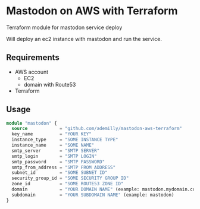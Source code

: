 # Mastodon on AWS with Terraform
Terraform module for mastodon service deploy

Will deploy an ec2 instance with mastodon and run the service.

## Requirements

- AWS account
    - EC2
    - domain with Route53
- Terraform

## Usage

```terraform
module "mastodon" {
  source            = "github.com/ademilly/mastodon-aws-terraform"
  key_name          = "YOUR KEY"
  instance_type     = "SOME INSTANCE TYPE"
  instance_name     = "SOME NAME"
  smtp_server       = "SMTP SERVER"
  smtp_login        = "SMTP LOGIN"
  smtp_password     = "SMTP PASSWORD"
  smtp_from_address = "SMTP FROM ADDRESS"
  subnet_id         = "SOME SUBNET ID"
  security_group_id = "SOME SECURITY GROUP ID"
  zone_id           = "SOME ROUTE53 ZONE ID"
  domain            = "YOUR DOMAIN NAME" (example: mastodon.mydomain.com)
  subdomain         = "YOUR SUBDOMAIN NAME" (example: mastodon)
}
```